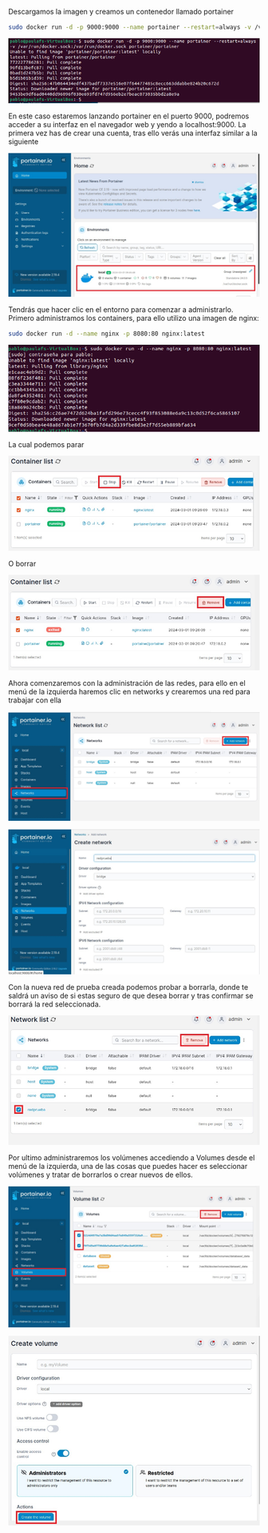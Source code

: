 Descargamos la imagen y creamos un contenedor llamado portainer

```bash
sudo docker run -d -p 9000:9000 --name portainer --restart=always -v /var/run/docker.sock:/var/run/docker.sock portainer/portainer
```

![](Imagenes/terminalPortainer.png)

En este caso estaremos lanzando portainer en el puerto 9000, podremos acceder a su interfaz en el navegador web y yendo a localhost:9000. La primera vez has de crear una cuenta, tras ello verás una interfaz similar a la siguiente

![](Imagenes/portainerInicio.jpg)



Tendrás que hacer clic en el entorno para comenzar a administrarlo. Primero administramos los containers, para ello utilizo una imagen de nginx:

```bash
sudo docker run -d --name nginx -p 8080:80 nginx:latest
```

![](Imagenes/ImagenNginx.png)

La cual podemos parar

![](Imagenes/portainerParar.jpg)

O borrar

![](Imagenes/portainerBorrar.jpg)

Ahora comenzaremos con la administración de las redes, para ello en el menú de la izquierda haremos clic en networks y crearemos una red para trabajar con ella 

![](Imagenes/portainerRed.jpg)

![](Imagenes/crearRed.jpg)

Con la nueva red de prueba creada podemos probar a borrarla, donde te saldrá un aviso de si estas seguro de que desea borrar y tras confirmar se borrará la red seleccionada.

![](Imagenes/BorrarRed.jpg)

Por ultimo administraremos los volúmenes accediendo a Volumes desde el menú de la izquierda, una de las cosas que puedes hacer es seleccionar volúmenes y tratar de borrarlos o crear nuevos de ellos.

![](Imagenes/borrarVolumenes.jpg)

![](Imagenes/crearVolumen.jpg)